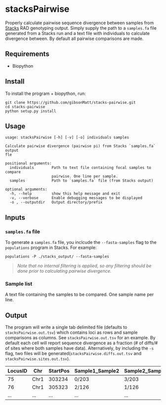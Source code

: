 # stacksPairwise

Properly calculate pairwise sequence divergence between samples from [Stacks](http://catchenlab.life.illinois.edu/stacks/) RAD genotyping output. Simply supply the path to a `samples.fa` file generated from a Stacks run and a text file with individuals to calculate divergence between. By default all pairwise comparisons are made.

## Requirements

* Biopython

## Install

To install the program + biopython, run:
```
git clone https://github.com/gibsonMatt/stacks-pairwise.git
cd stacks-pairwise
python setup.py install
```

## Usage

```
usage: stacksPairwise [-h] [-v] [-o] individuals samples

Calculate pairwise divergence (pairwise pi) from Stacks `samples.fa` output
fle

positional arguments:
  individuals        Path to text file containing focal samples to compare
                     pairwise. One line per sample.
  samples            Path to `samples.fa` file (from Stacks output)

optional arguments:
  -h, --help         show this help message and exit
  -v, --verbose      Enable debugging messages to be displayed
  -o , --outputdir   Output directory/prefix
```


## Inputs

### `samples.fa` file
To generate a `samples.fa` file, you inclcude the `--fasta-samples` flag to the `populations` program in Stacks. For example: 
```
populations -P ./stacks_output/ --fasta-samples
```

> *Note that no internal filtering is applied, so any filtering should be done prior to calculating pairwise divergence.*


### Sample list
A text file containing the samples to be compared. One sample name per line.

## Output

The program will write a single tab delimited file (defaults to `stacksPairwise.out.tsv`) which contains loci as rows and sample comparisons as columns. See `stacksPairwise.out.tsv` for an example. By default each cell will  report sequence divergence as a fraction (# of diffs/# of sites where both samples have data). Alternatively, by including the `-s` flag, two files will be generated(`stacksPairwise.diffs.out.tsv` and `stacksPairwise.sites.out.tsv`).

|LocusID|Chr|StartPos|Sample1_Sample2|Sample2_Sample1|...|
|-|-|-|-|-|-|
|75|Chr1|303234|0/203|3/203|...|
|76|Chr1|305323|2/126|1/126|...|
|...|...|...|...|...|...|